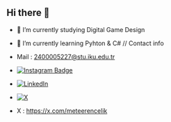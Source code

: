 ## Hi there 👋
- 🔭 I’m currently studying Digital Game Design
- 🌱 I’m currently learning Pyhton & C#
// Contact info
- Mail : 2400005227@stu.iku.edu.tr
- [![Instagram Badge](https://img.shields.io/badge/-Instagram-C13584?style=flat-quare&labelColor=C13584&logo=instagram&logoColor=white&link=link)](https://www.instagram.com/meterencelik)
- [![LinkedIn](https://img.shields.io/badge/LinkedIn-0A66C2?style=flat&logo=linkedin&logoColor=white)](https://www.linkedin.com/in/meteerencelik/)
- [![X](https://img.shields.io/badge/X-1DA1F2?style=flat&logo=x&logoColor=white)](https://www.twitter.com/meteeerencelik/)

- X : https://x.com/meteerencelik
<!--
**MeteErenCelik/MeteErenCelik** is a ✨ _special_ ✨ repository because its `README.md` (this file) appears on your GitHub profile.

Here are some ideas to get you started:

- 🔭 I’m currently working on ...
- 🌱 I’m currently learning Pyhton & C#
- 👯 I’m looking to collaborate on ...
- 🤔 I’m looking for help with ...
- 💬 Ask me about ...
- 📫 How to reach me: ...
- 😄 Pronouns: ...
- ⚡ Fun fact: ...
-->
